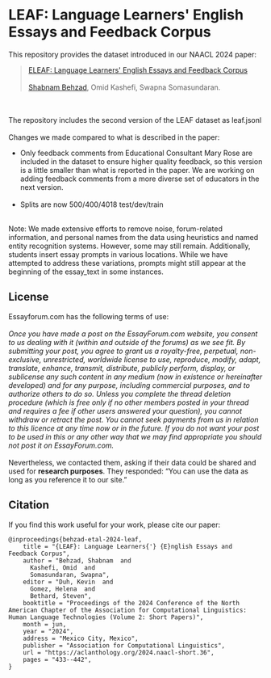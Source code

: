 # LEAF: Language Learners' English Essays and Feedback Corpus


This repository provides the dataset introduced in our NAACL 2024 paper:

> [ELEAF: Language Learners' English Essays and Feedback Corpus](https://aclanthology.org/2024.naacl-short.36/) <br><br>
> [Shabnam Behzad](https://shabnam-b.github.io/), Omid Kashefi, Swapna Somasundaran. <br>




<br><br>
The repository includes the second version of the LEAF dataset as leaf.jsonl <br><br>
Changes we made compared to what is described in the paper: <br>
- Only feedback comments from Educational Consultant Mary Rose are included in the dataset to ensure higher quality feedback, so this version is a little smaller than what is reported in the paper. We are working on adding feedback comments from a more diverse set of educators in the next version. <br><br>
- Splits are now 500/400/4018 test/dev/train <br><br>


Note: We made extensive efforts to remove noise, forum-related information, and personal names from the data using heuristics and named entity recognition systems. However, some may still remain. Additionally, students insert essay prompts in various locations. While we have attempted to address these variations, prompts might still appear at the beginning of the essay_text in some instances.<br>

## License
Essayforum.com has the following terms of use:<br><br>
*Once you have made a post on the EssayForum.com website, you consent to us dealing with it (within and outside
of the forums) as we see fit. By submitting your post, you agree to grant us a royalty-free, perpetual, non-exclusive,
unrestricted, worldwide license to use, reproduce, modify, adapt, translate, enhance, transmit, distribute, publicly
perform, display, or sublicense any such content in any medium (now in existence or hereinafter developed) and
for any purpose, including commercial purposes, and to authorize others to do so. Unless you complete the thread
deletion procedure (which is free only if no other members posted in your thread and requires a fee if other users
answered your question), you cannot withdraw or retract the post. You cannot seek payments from us in relation to
this licence at any time now or in the future. If you do not want your post to be used in this or any other way that we
may find appropriate you should not post it on EssayForum.com.*<br><br>
Nevertheless, we contacted them, asking if their data could be shared and used for **research purposes**.
They responded: “You can use the data as long as you reference it to our site.”

## Citation
If you find this work useful for your work, please cite our paper:

```
@inproceedings{behzad-etal-2024-leaf,
    title = "{LEAF}: Language Learners{'} {E}nglish Essays and Feedback Corpus",
    author = "Behzad, Shabnam  and
      Kashefi, Omid  and
      Somasundaran, Swapna",
    editor = "Duh, Kevin  and
      Gomez, Helena  and
      Bethard, Steven",
    booktitle = "Proceedings of the 2024 Conference of the North American Chapter of the Association for Computational Linguistics: Human Language Technologies (Volume 2: Short Papers)",
    month = jun,
    year = "2024",
    address = "Mexico City, Mexico",
    publisher = "Association for Computational Linguistics",
    url = "https://aclanthology.org/2024.naacl-short.36",
    pages = "433--442",
}
```

